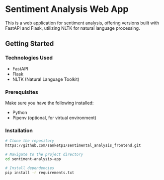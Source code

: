 # Sentiment Analysis Web App

This is a web application for sentiment analysis, offering versions built with FastAPI and Flask, utilizing NLTK for natural language processing.

## Getting Started

### Technologies Used
- FastAPI
- Flask
- NLTK (Natural Language Toolkit)

### Prerequisites

Make sure you have the following installed:

- Python
- Pipenv (optional, for virtual environment)



### Installation

```bash
# Clone the repository
https://github.com/sanketp1/sentimental_analysis_frontend.git

# Navigate to the project directory
cd sentiment-analysis-app

# Install dependencies
pip install -r requirements.txt




